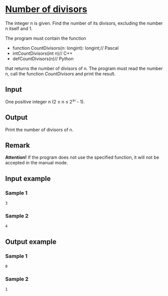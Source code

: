 # [Number of divisors](https://www.e-olymp.com/en/problems/4742)
The integer n is given. Find the number of its divisors, excluding the number n itself and 1.

The program must contain the function

- function CountDivisors(n: longint): longint;// Pascal
- intCountDivisors(int n)// C++
- defCountDivisors(n)// Python

that returns the number of divisors of n. The program must read the number n, call the function *CountDivisors* and print the result.

## Input

One positive integer n (2 ≤ n ≤ 2³¹ - 1).

## Output

Print the number of divisors of n.

## Remark

**Attention!** If the program does not use the specified function, it will not be accepted in the manual mode.

## Input example

### Sample 1
```
3
```

### Sample 2
```
4
```

## Output example

### Sample 1
```
0
```

### Sample 2
```
1
```
